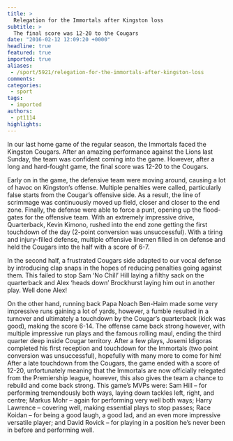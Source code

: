 ```yaml
---
title: >
  Relegation for the Immortals after Kingston loss
subtitle: >
  The final score was 12-20 to the Cougars
date: "2016-02-12 12:09:20 +0000"
headline: true
featured: true
imported: true
aliases:
 - /sport/5921/relegation-for-the-immortals-after-kingston-loss
comments:
categories:
 - sport
tags:
 - imported
authors:
 - pt1114
highlights:
---
```


In our last home game of the regular season, the Immortals faced the Kingston Cougars. After an amazing performance against the Lions last Sunday, the team was confident coming into the game. However, after a long and hard-fought game, the final score was 12-20 to the Cougars.

Early on in the game, the defensive team were moving around, causing a lot of havoc on Kingston’s offense. Multiple penalties were called, particularly false starts from the Cougar’s offensive side. As a result, the line of scrimmage was continuously moved up field, closer and closer to the end zone. Finally, the defense were able to force a punt, opening up the flood-gates for the offensive team. With an extremely impressive drive, Quarterback, Kevin Kimono, rushed into the end zone getting the first touchdown of the day (2-point conversion was unsuccessful). With a tiring and injury-filled defense, multiple offensive linemen filled in on defense and held the Cougars into the half with a score of 6-7.

In the second half, a frustrated Cougars side adapted to our vocal defense by introducing clap snaps in the hopes of reducing penalties going against them. This failed to stop Sam ‘No Chill’ Hill laying a filthy sack on the quarterback and Alex ‘heads down’ Brockhurst laying him out in another play. Well done Alex!

On the other hand, running back Papa Noach Ben-Haim made some very impressive runs gaining a lot of yards, however, a fumble resulted in a turnover and ultimately a touchdown by the Cougar’s quarterback (kick was good), making the score 6-14. The offense came back strong however, with multiple impressive run plays and the famous rolling maul, ending the third quarter deep inside Cougar territory. After a few plays, Josemi Idigoras completed his first reception and touchdown for the Immortals (two point conversion was unsuccessful), hopefully with many more to come for him! After a late touchdown from the Cougars, the game ended with a score of 12-20, unfortunately meaning that the Immortals are now officially relegated from the Premiership league, however, this also gives the team a chance to rebuild and come back strong. This game’s MVPs were: Sam Hill – for performing tremendously both ways, laying down tackles left, right, and centre; Markus Mohr – again for performing very well both ways; Harry Lawrence – covering well, making essential plays to stop passes; Race Koidan – for being a good laugh, a good lad, and an even more impressive versatile player; and David Rovick – for playing in a position he’s never been in before and performing well.
